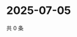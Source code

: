 # 2025-07-05

共 0 条

<!-- BEGIN ZHIHUVIDEO -->
<!-- 最后更新时间 Sat Jul 05 2025 06:11:11 GMT+0800 (China Standard Time) -->

<!-- END ZHIHUVIDEO -->
